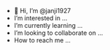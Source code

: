 - 👋 Hi, I’m @janji1927
-    I’m interested in ...
-    I’m currently learning ...
-    I’m looking to collaborate on ...
-    How to reach me ...

<!---
janji1927/janji1927 is a ✨ special ✨ repository because its `README.md` (this file) appears on your GitHub profile.
You can click the Preview link to take a look at your changes.
--->
